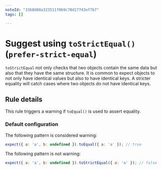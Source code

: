 ```yaml
---
noteId: "3368d88a323511f0b9c70d17743ef7b7"
tags: []

---
```


# Suggest using `toStrictEqual()` (`prefer-strict-equal`)

`toStrictEqual` not only checks that two objects contain the same data but also
that they have the same structure. It is common to expect objects to not only
have identical values but also to have identical keys. A stricter equality will
catch cases where two objects do not have identical keys.

## Rule details

This rule triggers a warning if `toEqual()` is used to assert equality.

### Default configuration

The following pattern is considered warning:

```js
expect({ a: 'a', b: undefined }).toEqual({ a: 'a' }); // true
```

The following pattern is not warning:

```js
expect({ a: 'a', b: undefined }).toStrictEqual({ a: 'a' }); // false
```
